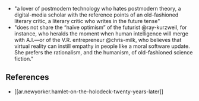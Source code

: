 
- "a lover of postmodern technology who hates postmodern theory, a digital-media scholar with the reference points of an old-fashioned literary critic, a literary critic who writes in the future tense"
- "does not share the “naïve optimism” of the futurist @ray-kurzweil, for instance, who heralds the moment when human intelligence will merge with A.I.—or of the V.R. entrepreneur @chris-milk, who believes that virtual reality can instill empathy in people like a moral software update. She prefers the rationalism, and the humanism, of old-fashioned science fiction."

## References

- [[ar.newyorker.hamlet-on-the-holodeck-twenty-years-later]]